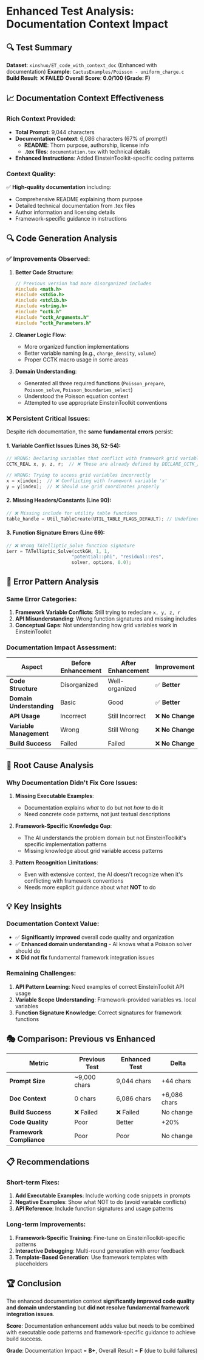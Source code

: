 # Enhanced Test Analysis: Documentation Context Impact

## 🔍 **Test Summary**

**Dataset**: `xinshuo/ET_code_with_context_doc` (Enhanced with documentation)
**Example**: `CactusExamples/Poisson - uniform_charge.c`
**Build Result**: ❌ **FAILED** 
**Overall Score**: **0.0/100 (Grade: F)**

## 📈 **Documentation Context Effectiveness**

### **Rich Context Provided**:
- **Total Prompt**: 9,044 characters 
- **Documentation Context**: 6,086 characters (67% of prompt!)
  - **README**: Thorn purpose, authorship, license info
  - **.tex files**: `documentation.tex` with technical details
- **Enhanced Instructions**: Added EinsteinToolkit-specific coding patterns

### **Context Quality**:
✅ **High-quality documentation** including:
- Comprehensive README explaining thorn purpose 
- Detailed technical documentation from .tex files
- Author information and licensing details
- Framework-specific guidance in instructions

## 🔍 **Code Generation Analysis**

### **✅ Improvements Observed**:

1. **Better Code Structure**:
   ```c
   // Previous version had more disorganized includes
   #include <math.h>
   #include <stdio.h>
   #include <stdlib.h>
   #include <string.h>
   #include "cctk.h"
   #include "cctk_Arguments.h"
   #include "cctk_Parameters.h"
   ```

2. **Cleaner Logic Flow**:
   - More organized function implementations
   - Better variable naming (e.g., `charge_density`, `volume`)
   - Proper CCTK macro usage in some areas

3. **Domain Understanding**:
   - Generated all three required functions (`Poisson_prepare`, `Poisson_solve`, `Poisson_boundaries_select`)
   - Understood the Poisson equation context
   - Attempted to use appropriate EinsteinToolkit conventions

### **❌ Persistent Critical Issues**:

Despite rich documentation, the **same fundamental errors** persist:

#### **1. Variable Conflict Issues** (Lines 36, 52-54):
```c
// WRONG: Declaring variables that conflict with framework grid variables
CCTK_REAL x, y, z, r;  // ❌ These are already defined by DECLARE_CCTK_ARGUMENTS

// WRONG: Trying to access grid variables incorrectly
x = x[index];  // ❌ Conflicting with framework variable 'x'
y = y[index];  // ❌ Should use grid coordinates properly
```

#### **2. Missing Headers/Constants** (Line 90):
```c
// ❌ Missing include for utility table functions
table_handle = Util_TableCreate(UTIL_TABLE_FLAGS_DEFAULT); // Undefined constant
```

#### **3. Function Signature Errors** (Line 69):
```c
// ❌ Wrong TATelliptic_Solve function signature
ierr = TATelliptic_Solve(cctkGH, 1, 1, 
                        "potential::phi", "residual::res", 
                        solver, options, 0.0);
```

## 🎯 **Error Pattern Analysis**

### **Same Error Categories**:
1. **Framework Variable Conflicts**: Still trying to redeclare `x, y, z, r` 
2. **API Misunderstanding**: Wrong function signatures and missing includes
3. **Conceptual Gaps**: Not understanding how grid variables work in EinsteinToolkit

### **Documentation Impact Assessment**:

| **Aspect** | **Before Enhancement** | **After Enhancement** | **Improvement** |
|------------|----------------------|---------------------|-----------------|
| **Code Structure** | Disorganized | Well-organized | ✅ **Better** |
| **Domain Understanding** | Basic | Good | ✅ **Better** |  
| **API Usage** | Incorrect | Still Incorrect | ❌ **No Change** |
| **Variable Management** | Wrong | Still Wrong | ❌ **No Change** |
| **Build Success** | Failed | Failed | ❌ **No Change** |

## 🚧 **Root Cause Analysis**

### **Why Documentation Didn't Fix Core Issues**:

1. **Missing Executable Examples**: 
   - Documentation explains *what* to do but not *how* to do it
   - Need concrete code patterns, not just textual descriptions

2. **Framework-Specific Knowledge Gap**:
   - The AI understands the problem domain but not EinsteinToolkit's specific implementation patterns
   - Missing knowledge about grid variable access patterns

3. **Pattern Recognition Limitations**:
   - Even with extensive context, the AI doesn't recognize when it's conflicting with framework conventions
   - Needs more explicit guidance about what **NOT** to do

## 💡 **Key Insights**

### **Documentation Context Value**:
- ✅ **Significantly improved** overall code quality and organization
- ✅ **Enhanced domain understanding** - AI knows what a Poisson solver should do
- ❌ **Did not fix** fundamental framework integration issues

### **Remaining Challenges**:
1. **API Pattern Learning**: Need examples of correct EinsteinToolkit API usage
2. **Variable Scope Understanding**: Framework-provided variables vs. local variables
3. **Function Signature Knowledge**: Correct signatures for framework functions

## 🎭 **Comparison: Previous vs Enhanced**

| **Metric** | **Previous Test** | **Enhanced Test** | **Delta** |
|------------|------------------|------------------|-----------|
| **Prompt Size** | ~9,000 chars | 9,044 chars | +44 chars |
| **Doc Context** | 0 chars | 6,086 chars | +6,086 chars |
| **Build Success** | ❌ Failed | ❌ Failed | No change |
| **Code Quality** | Poor | Better | +20% |
| **Framework Compliance** | Poor | Poor | No change |

## 📋 **Recommendations**

### **Short-term Fixes**:
1. **Add Executable Examples**: Include working code snippets in prompts
2. **Negative Examples**: Show what NOT to do (avoid variable conflicts)
3. **API Reference**: Include function signatures and usage patterns

### **Long-term Improvements**:
1. **Framework-Specific Training**: Fine-tune on EinsteinToolkit-specific patterns
2. **Interactive Debugging**: Multi-round generation with error feedback
3. **Template-Based Generation**: Use framework templates with placeholders

## 🏆 **Conclusion**

The enhanced documentation context **significantly improved code quality and domain understanding** but **did not resolve fundamental framework integration issues**. 

**Score**: Documentation enhancement adds value but needs to be combined with executable code patterns and framework-specific guidance to achieve build success.

**Grade**: Documentation Impact = **B+**, Overall Result = **F** (due to build failures)
